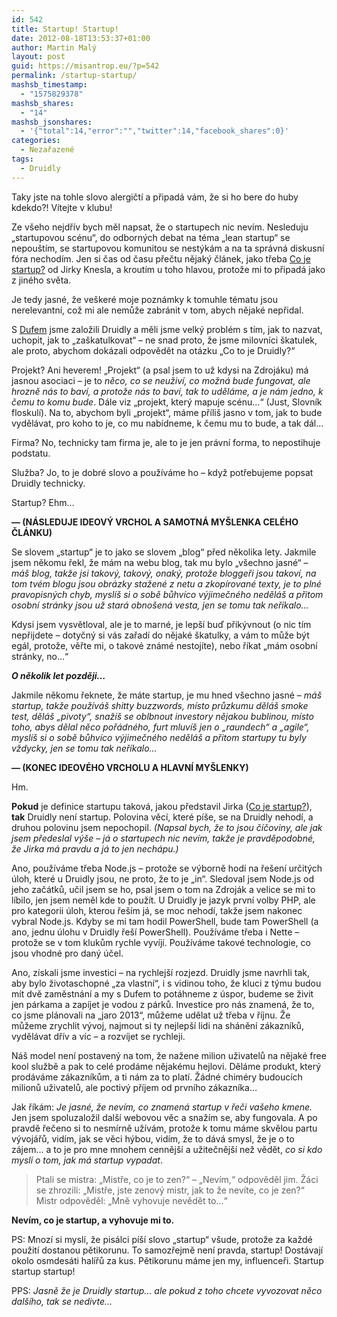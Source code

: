 ```yaml
---
id: 542
title: Startup! Startup!
date: 2012-08-18T13:53:37+01:00
author: Martin Malý
layout: post
guid: https://misantrop.eu/?p=542
permalink: /startup-startup/
mashsb_timestamp:
  - "1575829378"
mashsb_shares:
  - "14"
mashsb_jsonshares:
  - '{"total":14,"error":"","twitter":14,"facebook_shares":0}'
categories:
  - Nezařazené
tags:
  - Druidly
---
```

Taky jste na tohle slovo alergičtí a připadá vám, že si ho bere do huby kdekdo?! Vítejte v klubu!

<!--more-->

Ze všeho nejdřív bych měl napsat, že o startupech nic nevím. Nesleduju &#8222;startupovou scénu&#8220;, do odborných debat na téma &#8222;lean startup&#8220; se nepouštím, se startupovou komunitou se nestýkám a na ta správná diskusní fóra nechodím. Jen si čas od času přečtu nějaký článek, jako třeba [Co je startup?](https://www.knesl.com/articles/view/co-je-startup) od Jirky Knesla, a kroutím u toho hlavou, protože mi to připadá jako z jiného světa.

Je tedy jasné, že veškeré moje poznámky k tomuhle tématu jsou nerelevantní, což mi ale nemůže zabránit v tom, abych nějaké nepřidal.

S [Dufem](https://inferno.duf.cz/) jsme založili Druidly a měli jsme velký problém s tím, jak to nazvat, uchopit, jak to &#8222;zaškatulkovat&#8220; &#8211; ne snad proto, že jsme milovníci škatulek, ale proto, abychom dokázali odpovědět na otázku &#8222;Co to je Druidly?&#8220;

Projekt? Ani heverem! &#8222;Projekt&#8220; (a psal jsem to už kdysi na Zdrojáku) má jasnou asociaci &#8211; je to _něco, co se neuživí, co možná bude fungovat, ale hrozně nás to baví, a protože nás to baví, tak to uděláme, a je nám jedno, k čemu to komu bude_. Dále viz &#8222;projekt, který mapuje scénu&#8230;&#8220; (Just, Slovník floskulí). Na to, abychom byli &#8222;projekt&#8220;, máme příliš jasno v tom, jak to bude vydělávat, pro koho to je, co mu nabídneme, k čemu mu to bude, a tak dál&#8230;

Firma? No, technicky tam firma je, ale to je jen právní forma, to nepostihuje podstatu.

Služba? Jo, to je dobré slovo a používáme ho &#8211; když potřebujeme popsat Druidly technicky.

Startup? Ehm&#8230;

**&#8212; (NÁSLEDUJE IDEOVÝ VRCHOL A SAMOTNÁ MYŠLENKA CELÉHO ČLÁNKU)**

Se slovem &#8222;startup&#8220; je to jako se slovem &#8222;blog&#8220; před několika lety. Jakmile jsem někomu řekl, že mám na webu blog, tak mu bylo &#8222;všechno jasné&#8220; &#8211; _máš blog, takže jsi takový, takový, onaký, protože bloggeři jsou takoví, na tom tvém blogu jsou obrázky stažené z netu a zkopírované texty, je to plné pravopisných chyb, myslíš si o sobě bůhvíco výjimečného neděláš a přitom osobní stránky jsou už stará obnošená vesta, jen se tomu tak neříkalo&#8230;_

Kdysi jsem vysvětloval, ale je to marné, je lepší buď přikývnout (o nic tím nepřijdete &#8211; dotyčný si vás zařadí do nějaké škatulky, a vám to může být egál, protože, věřte mi, o takové známé nestojíte), nebo říkat &#8222;mám osobní stránky, no&#8230;&#8220;

**_O několik let později&#8230;_**

Jakmile někomu řeknete, že máte startup, je mu hned všechno jasné &#8211; _máš startup, takže používáš shitty buzzwords, místo průzkumu děláš smoke test, děláš &#8222;pivoty&#8220;, snažíš se oblbnout investory nějakou bublinou, místo toho, abys dělal něco pořádného, furt mluvíš jen o &#8222;raundech&#8220; a &#8222;agile&#8220;, myslíš si o sobě bůhvíco výjimečného neděláš a přitom startupy tu byly vždycky, jen se tomu tak neříkalo&#8230;_

**&#8212; (KONEC IDEOVÉHO VRCHOLU A HLAVNÍ MYŠLENKY)**

Hm.

**Pokud** je definice startupu taková, jakou představil Jirka ([Co je startup?](https://www.knesl.com/articles/view/co-je-startup)), **tak** Druidly není startup. Polovina věcí, které píše, se na Druidly nehodí, a druhou polovinu jsem nepochopil. _(Napsal bych, že to jsou číčoviny, ale jak jsem předeslal výše &#8211; já o startupech nic nevím, takže je pravděpodobné, že Jirka má pravdu a já to jen nechápu.)_

Ano, používáme třeba Node.js &#8211; protože se výborně hodí na řešení určitých úloh, které u Druidly jsou, ne proto, že to je &#8222;in&#8220;. Sledoval jsem Node.js od jeho začátků, učil jsem se ho, psal jsem o tom na Zdroják a velice se mi to líbilo, jen jsem neměl kde to použít. U Druidly je jazyk první volby PHP, ale pro kategorii úloh, kterou řeším já, se moc nehodí, takže jsem nakonec vybral Node.js. Kdyby se mi tam hodil PowerShell, bude tam PowerShell (a ano, jednu úlohu v Druidly řeší PowerShell). Používáme třeba i Nette &#8211; protože se v tom klukům rychle vyvíjí. Používáme takové technologie, co jsou vhodné pro daný účel.

Ano, získali jsme investici &#8211; na rychlejší rozjezd. Druidly jsme navrhli tak, aby bylo životaschopné &#8222;za vlastní&#8220;, i s vidinou toho, že kluci z týmu budou mít dvě zaměstnání a my s Dufem to potáhneme z úspor, budeme se živit jen párkama a zapíjet je vodou z párků. Investice pro nás znamená, že to, co jsme plánovali na &#8222;jaro 2013&#8220;, můžeme udělat už třeba v říjnu. Že můžeme zrychlit vývoj, najmout si ty nejlepší lidi na shánění zákazníků, vydělávat dřív a víc &#8211; a rozvíjet se rychleji.

Náš model není postavený na tom, že nažene milion uživatelů na nějaké free kool službě a pak to celé prodáme nějakému hejlovi. Děláme produkt, který prodáváme zákazníkům, a ti nám za to platí. Žádné chiméry budoucích milionů uživatelů, ale poctivý příjem od prvního zákazníka&#8230;

Jak říkám: _Je jasné, že nevím, co znamená startup v řeči vašeho kmene._ Jen jsem spoluzaložil další webovou věc a snažím se, aby fungovala. A po pravdě řečeno si to nesmírně užívám, protože k tomu máme skvělou partu vývojářů, vidím, jak se věci hýbou, vidím, že to dává smysl, že je o to zájem&#8230; a to je pro mne mnohem cennější a užitečnější než vědět, _co si kdo myslí o tom, jak má startup vypadat_.

> Ptali se mistra: &#8222;Mistře, co je to zen?&#8220; &#8211; &#8222;Nevím,&#8220; odpověděl jim. Žáci se zhrozili: &#8222;Mistře, jste zenový mistr, jak to že nevíte, co je zen?&#8220; Mistr odpověděl: &#8222;Mně vyhovuje nevědět to&#8230;&#8220;

**Nevím, co je startup, a vyhovuje mi to.**

PS: Mnozí si myslí, že pisálci píší slovo &#8222;startup&#8220; všude, protože za každé použití dostanou pětikorunu. To samozřejmě není pravda, startup! Dostávají okolo osmdesáti halířů za kus. Pětikorunu máme jen my, influenceři. Startup startup startup!

PPS: _Jasně že je Druidly startup&#8230; ale pokud z toho chcete vyvozovat něco dalšího, tak se nedivte&#8230;_